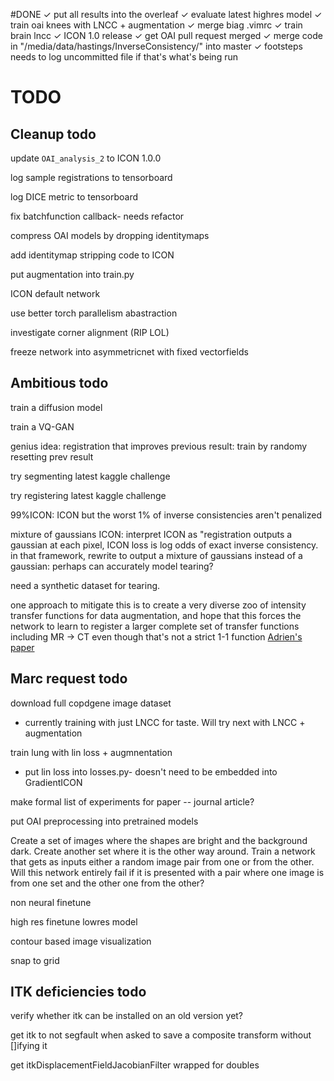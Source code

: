 #DONE
✓ put all results into the overleaf
✓ evaluate latest highres model
✓ train oai knees with LNCC + augmentation
✓ merge biag .vimrc
✓ train brain lncc
✓ ICON 1.0 release
✓ get OAI pull request merged
✓ merge code in "/media/data/hastings/InverseConsistency/" into master
✓ footsteps needs to log uncommitted file if that's what's being run

# TODO

## Cleanup todo

update `OAI_analysis_2` to ICON 1.0.0 

log sample registrations to tensorboard

log DICE metric to tensorboard

fix batchfunction callback- needs refactor

compress OAI models by dropping identitymaps

add identitymap stripping code to ICON

put augmentation into train.py

ICON default network

use better torch parallelism abastraction

investigate corner alignment (RIP LOL)

freeze network into asymmetricnet with fixed vectorfields

## Ambitious todo

train a diffusion model

train a VQ-GAN

genius idea: registration that improves previous result: train by randomy resetting prev result

try segmenting latest kaggle challenge

try registering latest kaggle challenge

99%ICON: ICON but the worst 1% of inverse consistencies aren't penalized

mixture of gaussians ICON:
	interpret ICON as "registration outputs a gaussian at each pixel, ICON loss is log odds of exact inverse consistency. 
	in that framework, rewrite to output a mixture of gaussians instead of a gaussian: perhaps can accurately model tearing?

need a synthetic dataset for tearing.

one approach to mitigate this is to create a very diverse zoo of intensity transfer functions for data augmentation, and hope that this forces the network to learn to register a larger complete set of transfer functions including MR -> CT even though that's not a strict 1-1 function [Adrien's paper](https://fairlydeep.slack.com/files/UKV1W0FDX/F03L71Z79PB/synthmorph_learning_contrast-invariant_registration_without_acquired_images.pdf)

## Marc request todo

download full copdgene image dataset

- currently training with just LNCC for taste. Will try next with LNCC + augmentation

train lung with lin loss + augmnentation

- put lin loss into losses.py- doesn't need to be embedded into GradientICON

make formal list of experiments for paper -- journal article?

put OAI preprocessing into pretrained models

Create a set of images where the shapes are bright and the background dark. Create another set where it is the other way around. Train a network that gets as inputs either a random image pair from one or from the other. Will this network entirely fail if it is presented with a pair where one image is from one set and the other one from the other?

non neural finetune

high res finetune lowres model

contour based image visualization

snap to grid

## ITK deficiencies todo

verify whether itk can be installed on an old version yet?

get itk to not segfault when asked to save a composite transform without []ifying it

get itkDisplacementFieldJacobianFilter wrapped for doubles
